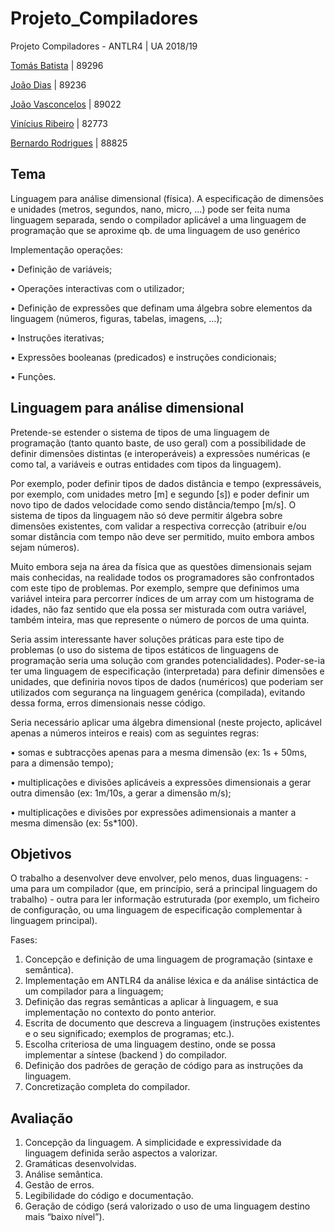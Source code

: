 # Projeto_Compiladores

Projeto Compiladores - ANTLR4 | UA 2018/19

[Tomás Batista](https://github.com/tomas99batista "Tomás Batista")		    | 89296

[João Dias](https://github.com/Diaj3 "João Dias")		        | 89236

[João Vasconcelos](https://github.com/joaopvasconcelos99 "João Vasconcelos") 	  | 89022

[Vinícius Ribeiro](https://github.com/viniciusbenite "Vinícius Ribeiro")  	  | 82773

[Bernardo Rodrigues](https://github.com/bernasrodrigues "Bernardo Rodrigues") 	| 88825


## Tema
Linguagem para análise dimensional (fı́sica). A especificação de dimensões e unidades (metros, segundos, nano, micro, ...) pode ser feita numa linguagem separada, sendo o compilador aplicável a uma linguagem de programação que se aproxime qb. de uma linguagem de uso genérico

Implementação operações:

• Definição de variáveis;

• Operações interactivas com o utilizador;

• Definição de expressões que definam uma álgebra sobre elementos da linguagem (números, figuras, tabelas, imagens, ...);

• Instruções iterativas;

• Expressões booleanas (predicados) e instruções condicionais;

• Funções.

## Linguagem para análise dimensional
Pretende-se estender o sistema de tipos de uma linguagem de programação (tanto quanto baste, de uso geral) com a possibilidade de definir dimensões distintas (e interoperáveis) a expressões numéricas (e como tal, a variáveis e outras entidades com tipos da linguagem).

Por exemplo, poder definir tipos de dados distância e tempo (expressáveis, por exemplo, com unidades metro [m] e segundo [s]) e poder definir um novo tipo de dados velocidade como sendo distância/tempo [m/s]. O sistema de tipos da linguagem não só deve permitir álgebra sobre dimensões existentes, com validar a respectiva correcção (atribuir e/ou somar distância com tempo não deve ser permitido, muito embora ambos sejam números).

Muito embora seja na área da fı́sica que as questões dimensionais sejam mais conhecidas, na realidade todos os programadores são confrontados com este tipo de problemas. Por exemplo, sempre que definimos uma variável inteira para percorrer ı́ndices de um array com um histograma de idades, não faz sentido que ela possa ser misturada com outra variável, também inteira, mas que represente o número de porcos de uma quinta.

Seria assim interessante haver soluções práticas para este tipo de problemas (o uso do sistema de tipos estáticos de linguagens de programação seria uma solução com grandes potencialidades).
Poder-se-ia ter uma linguagem de especificação (interpretada) para definir dimensões e unidades, que definiria novos tipos de dados (numéricos) que poderiam ser utilizados com segurança na linguagem genérica (compilada), evitando dessa forma, erros dimensionais nesse código.

Seria necessário aplicar uma álgebra dimensional (neste projecto, aplicável apenas a números inteiros e reais) com as seguintes regras:

• somas e subtracções apenas para a mesma dimensão (ex: 1s + 50ms, para a dimensão tempo);

• multiplicações e divisões aplicáveis a expressões dimensionais a gerar outra dimensão (ex: 1m/10s, a gerar a dimensão m/s);

• multiplicações e divisões por expressões adimensionais a manter a mesma dimensão (ex: 5s*100).


## Objetivos
O trabalho a desenvolver deve envolver, pelo menos, duas linguagens: 
    - uma para um compilador (que, em princı́pio, será a principal linguagem do trabalho)
    - outra para ler informação estruturada (por exemplo, um ficheiro de configuração, ou uma linguagem de especificação complementar à linguagem principal).

Fases:
1. Concepção e definição de uma linguagem de programação (sintaxe e semântica).
2. Implementação em ANTLR4 da análise léxica e da análise sintáctica de um compilador para a linguagem;
3. Definição das regras semânticas a aplicar à linguagem, e sua implementação no contexto do ponto anterior.
4. Escrita de documento que descreva a linguagem (instruções existentes e o seu significado; exemplos de programas; etc.).
5. Escolha criteriosa de uma linguagem destino, onde se possa implementar a sı́ntese (backend ) do compilador.
6. Definição dos padrões de geração de código para as instruções da linguagem.
7. Concretização completa do compilador.

## Avaliação

1. Concepção da linguagem. A simplicidade e expressividade da linguagem definida serão aspectos a valorizar.
2. Gramáticas desenvolvidas.
3. Análise semântica.
4. Gestão de erros.
5. Legibilidade do código e documentação.
6. Geração de código (será valorizado o uso de uma linguagem destino mais “baixo nı́vel”).

